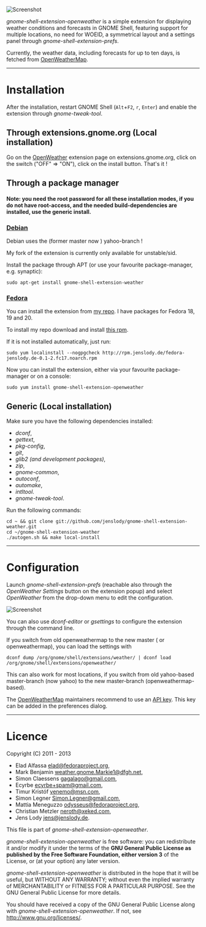 ![Screenshot](https://github.com/jenslody/gnome-shell-extension-weather/raw/master/data/Screenshot.jpg)

*gnome-shell-extension-openweather* is a simple extension for displaying weather conditions and forecasts in GNOME Shell, featuring support for multiple locations, no need for WOEID, a symmetrical layout and a settings panel through *gnome-shell-extension-prefs*.

Currently, the weather data, including forecasts for up to ten days, is fetched from [OpenWeatherMap](http://openweathermap.org/).

----

# Installation

After the installation, restart GNOME Shell (`Alt`+`F2`, `r`, `Enter`) and enable the extension through *gnome-tweak-tool*.

## Through extensions.gnome.org (Local installation)

Go on the [OpenWeather](https://extensions.gnome.org/extension/750/openweather/) extension page on extensions.gnome.org, click on the switch ("OFF" => "ON"), click on the install button. That's it !

## Through a package manager

#### Note: you need the root password for all these installation modes, if you do not have root-access, and the needed build-dependencies are installed, use the generic install.

### [Debian](http://packages.debian.org/source/unstable/gnome-shell-extension-weather)

Debian uses the (former master now ) yahoo-branch !

My fork of the extension is currently only available for unstable/sid.

Install the package through APT (or use your favourite package-manager, e.g. synaptic):

	sudo apt-get install gnome-shell-extension-weather


### [Fedora](https://fedoraproject.org/)

You can install the extension from [my repo](http://rpm.jenslody.de/).
I have packages for Fedora 18, 19 and 20.

To install my repo download and install [this rpm](http://rpm.jenslody.de/fedora-jenslody.de-0.1-2.fc17.noarch.rpm).

If it is not installed automatically, just run:

    sudo yum localinstall --nogpgcheck http://rpm.jenslody.de/fedora-jenslody.de-0.1-2.fc17.noarch.rpm

Now you can install the extension, either via your favourite package-manager or on a console:

    sudo yum install gnome-shell-extension-openweather


## Generic (Local installation)

Make sure you have the following dependencies installed:
* *dconf*,
* *gettext*,
* *pkg-config*,
* *git*,
* *glib2 (and development packages)*,
* *zip*,
* *gnome-common*,
* *autoconf*,
* *automake*,
* *intltool*.
* *gnome-tweak-tool*.

Run the following commands:

	cd ~ && git clone git://github.com/jenslody/gnome-shell-extension-weather.git
	cd ~/gnome-shell-extension-weather
	./autogen.sh && make local-install

----

# Configuration

Launch *gnome-shell-extension-prefs* (reachable also through the *OpenWeather Settings* button on the extension popup) and select *OpenWeather* from the drop-down menu to edit the configuration.

![Screenshot](https://github.com/jenslody/gnome-shell-extension-weather/raw/master/data/weather-settings.gif)

You can also use *dconf-editor* or *gsettings* to configure the extension through the command line.

If you switch from old openweathermap to the new master ( or openweathermap), you can load the settings with

    dconf dump /org/gnome/shell/extensions/weather/ | dconf load /org/gnome/shell/extensions/openweather/

This can also work for most locations, if you switch from old yahoo-based master-branch (now yahoo) to the new master-branch (openweathermap-based).

The [OpenWeatherMap](http://openweathermap.org/) maintainers recommend to use an [API key](http://openweathermap.org/appid). This key can be added in the preferences dialog.

----

# Licence

Copyright (C) 2011 - 2013

* Elad Alfassa <elad@fedoraproject.org>,
* Mark Benjamin <weather.gnome.Markie1@dfgh.net>,
* Simon Claessens <gagalago@gmail.com>,
* Ecyrbe <ecyrbe+spam@gmail.com>,
* Timur Kristóf <venemo@msn.com>,
* Simon Legner <Simon.Legner@gmail.com>,
* Mattia Meneguzzo <odysseus@fedoraproject.org>,
* Christian Metzler <neroth@xeked.com>,
* Jens Lody <jens@jenslody.de>.

This file is part of *gnome-shell-extension-openweather*.

*gnome-shell-extension-openweather* is free software: you can redistribute it and/or modify it under the terms of the **GNU General Public License as published by the Free Software Foundation, either version 3** of the License, or (at your option) any later version.

*gnome-shell-extension-openweather* is distributed in the hope that it will be useful, but WITHOUT ANY WARRANTY; without even the implied warranty of MERCHANTABILITY or FITNESS FOR A PARTICULAR PURPOSE.  See the GNU General Public License for more details.

You should have received a copy of the GNU General Public License along with *gnome-shell-extension-openweather*.  If not, see <http://www.gnu.org/licenses/>.
